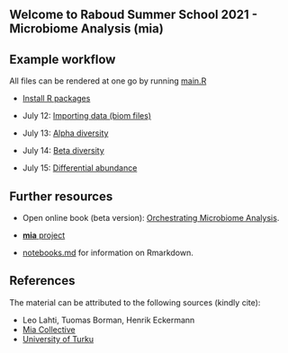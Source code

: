## Welcome to Raboud Summer School 2021 - Microbiome Analysis (mia)

## Example workflow

All files can be rendered at one go by running [main.R](main.R)

 * [Install R packages](install.R)
 
 * July 12: [Importing data (biom files)](import.nb.html)

 * July 13: [Alpha diversity](alpha.nb.html)

 * July 14: [Beta diversity](beta.nb.html)

 * July 15: [Differential abundance](abundance.nb.html)



## Further resources

 * Open online book (beta version):
   [Orchestrating Microbiome Analysis](microbiome.github.io/OMA).

 * [**mia** project](microbiome.github.io)

 * [notebooks.md](notebooks.md) for information on Rmarkdown.


## References 

The material can be attributed to the following sources (kindly cite):

 * Leo Lahti, Tuomas Borman, Henrik Eckermann
 * [Mia Collective](microbiome.github.io)
 * [University of Turku](datascience.utu.fi)




